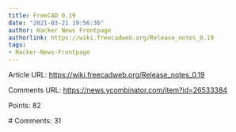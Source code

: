 ```yaml
---
title: FreeCAD 0.19
date: "2021-03-21 19:56:36"
author: Hacker News Frontpage
authorlink: https://wiki.freecadweb.org/Release_notes_0.19
tags:
- Hacker-News-Frontpage
---
```


<p>Article URL: <a href="https://wiki.freecadweb.org/Release_notes_0.19">https://wiki.freecadweb.org/Release_notes_0.19</a></p>
<p>Comments URL: <a href="https://news.ycombinator.com/item?id=26533384">https://news.ycombinator.com/item?id=26533384</a></p>
<p>Points: 82</p>
<p># Comments: 31</p>
